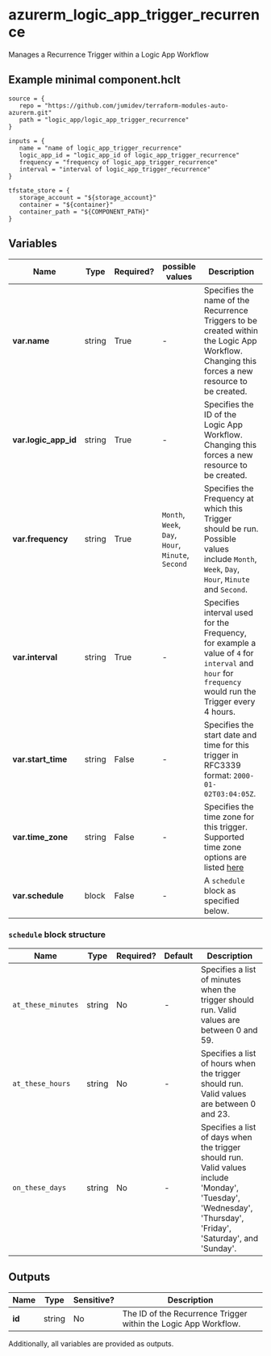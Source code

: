 # azurerm_logic_app_trigger_recurrence

Manages a Recurrence Trigger within a Logic App Workflow

## Example minimal component.hclt

```hcl
source = {
   repo = "https://github.com/jumidev/terraform-modules-auto-azurerm.git" 
   path = "logic_app/logic_app_trigger_recurrence" 
}

inputs = {
   name = "name of logic_app_trigger_recurrence" 
   logic_app_id = "logic_app_id of logic_app_trigger_recurrence" 
   frequency = "frequency of logic_app_trigger_recurrence" 
   interval = "interval of logic_app_trigger_recurrence" 
}

tfstate_store = {
   storage_account = "${storage_account}" 
   container = "${container}" 
   container_path = "${COMPONENT_PATH}" 
}

```

## Variables

| Name | Type | Required? |  possible values |  Description |
| ---- | ---- | --------- |  ----------- | ----------- |
| **var.name** | string | True | -  |  Specifies the name of the Recurrence Triggers to be created within the Logic App Workflow. Changing this forces a new resource to be created. | 
| **var.logic_app_id** | string | True | -  |  Specifies the ID of the Logic App Workflow. Changing this forces a new resource to be created. | 
| **var.frequency** | string | True | `Month`, `Week`, `Day`, `Hour`, `Minute`, `Second`  |  Specifies the Frequency at which this Trigger should be run. Possible values include `Month`, `Week`, `Day`, `Hour`, `Minute` and `Second`. | 
| **var.interval** | string | True | -  |  Specifies interval used for the Frequency, for example a value of `4` for `interval` and `hour` for `frequency` would run the Trigger every 4 hours. | 
| **var.start_time** | string | False | -  |  Specifies the start date and time for this trigger in RFC3339 format: `2000-01-02T03:04:05Z`. | 
| **var.time_zone** | string | False | -  |  Specifies the time zone for this trigger. Supported time zone options are listed [here](https://support.microsoft.com/en-us/help/973627/microsoft-time-zone-index-values) | 
| **var.schedule** | block | False | -  |  A `schedule` block as specified below. | 

### `schedule` block structure

| Name | Type | Required? | Default | Description |
| ---- | ---- | --------- | ------- | ----------- |
| `at_these_minutes` | string | No | - | Specifies a list of minutes when the trigger should run. Valid values are between 0 and 59. |
| `at_these_hours` | string | No | - | Specifies a list of hours when the trigger should run. Valid values are between 0 and 23. |
| `on_these_days` | string | No | - | Specifies a list of days when the trigger should run. Valid values include 'Monday', 'Tuesday', 'Wednesday', 'Thursday', 'Friday', 'Saturday', and 'Sunday'. |



## Outputs

| Name | Type | Sensitive? | Description |
| ---- | ---- | --------- | --------- |
| **id** | string | No  | The ID of the Recurrence Trigger within the Logic App Workflow. | 

Additionally, all variables are provided as outputs.
